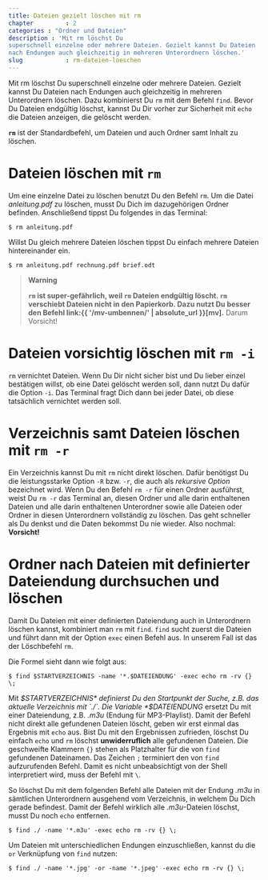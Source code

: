 ```yaml
---
title: Dateien gezielt löschen mit rm
chapter         : 2
categories : "Ordner und Dateien"
description : 'Mit rm löschst Du
superschnell einzelne oder mehrere Dateien. Gezielt kannst Du Dateien
nach Endungen auch gleichzeitig in mehreren Unterordnern löschen.'
slug            : rm-dateien-loeschen
---
```

Mit rm löschst Du superschnell einzelne oder mehrere Dateien. Gezielt
kannst Du Dateien nach Endungen auch gleichzeitig in mehreren
Unterordnern löschen. Dazu kombinierst Du `rm` mit dem Befehl `find`.
Bevor Du Dateien endgültig löschst, kannst Du Dir vorher zur Sicherheit
mit `echo` die Dateien anzeigen, die gelöscht werden.
<!--more-->

**`rm`** ist der Standardbefehl, um Dateien und auch Ordner samt Inhalt
zu löschen.

# Dateien löschen mit `rm`

Um eine einzelne Datei zu löschen benutzt Du den Befehl `rm`. Um die
Datei *anleitung.pdf* zu löschen, musst Du Dich im dazugehörigen Ordner
befinden. Anschließend tippst Du folgendes in das Terminal:

    $ rm anleitung.pdf

Willst Du gleich mehrere Dateien löschen tippst Du einfach mehrere
Dateien hintereinander ein.

    $ rm anleitung.pdf rechnung.pdf brief.odt

> **Warning**
> 
> **`rm` ist super-gefährlich, weil `rm` Dateien endgültig löscht. `rm`
> verschiebt Dateien nicht in den Papierkorb. Dazu nutzt Du besser den
> Befehl link:{{ '/mv-umbennen/' | absolute\_url }}\[mv\].** Darum
> Vorsicht\!

# Dateien vorsichtig löschen mit `rm -i`

`rm` vernichtet Dateien. Wenn Du Dir nicht sicher bist und Du lieber
einzel bestätigen willst, ob eine Datei gelöscht werden soll, dann nutzt
Du dafür die Option `-i`. Das Terminal fragt Dich dann bei jeder Datei,
ob diese tatsächlich vernichtet werden soll.

# Verzeichnis samt Dateien löschen mit `rm -r`

Ein Verzeichnis kannst Du mit `rm` nicht direkt löschen. Dafür benötigst
Du die leistungsstarke Option `-R` bzw. `-r`, die auch als *rekursive
Option* bezeichnet wird. Wenn Du den Befehl `rm -r` für einen Ordner
ausführst, weist Du `rm -r` das Terminal an, diesen Ordner und alle
darin enthaltenen Dateien und alle darin enthaltenen Unterordner sowie
alle Dateien oder Ordner in diesen Unterordnern vollständig zu löschen.
Das geht schneller als Du denkst und die Daten bekommst Du nie wieder.
Also nochmal:
**Vorsicht\!**

# Ordner nach Dateien mit definierter Dateiendung durchsuchen und löschen

Damit Du Dateien mit einer definierten Dateiendung auch in Unterordnern
löschen kannst, kombiniert man `rm` mit `find`. `find` sucht zuerst die
Dateien und führt dann mit der Option `exec` einen Befehl aus. In
unserem Fall ist das der Löschbefehl `rm`.

Die Formel sieht dann wie folgt
    aus:

    $ find $STARTVERZEICHNIS -name '*.$DATEIENDUNG' -exec echo rm -rv {} \;

Mit *$STARTVERZEICHNIS* definierst Du den Startpunkt der Suche, z.B. das
aktuelle Verzeichnis mit `./`. Die Variable *$DATEIENDUNG* ersetzt Du
mit einer Dateiendung, z.B. *.m3u* (Endung für MP3-Playlist). Damit der
Befehl nicht direkt alle gefundenen Dateien löscht, geben wir erst
einmal das Ergebnis mit `echo` aus. Bist Du mit den Ergebnissen
zufrieden, löschst Du einfach `echo` und `rm` löschst **unwiderruflich**
alle gefundenen Dateien. Die geschweifte Klammern `{}` stehen als
Platzhalter für die von `find` gefundenen Dateinamen. Das Zeichen `;`
terminiert den von `find` aufzurufenden Befehl. Damit es nicht
unbeabsichtigt von der Shell interpretiert wird, muss der Befehl mit
`\`.

So löschst Du mit dem folgenden Befehl alle Dateien mit der Endung
*.m3u* in sämtlichen Unterordnern ausgehend vom Verzeichnis, in welchem
Du Dich gerade befindest. Damit der Befehl wirklich alle *.m3u*-Dateien
löschst, musst Du noch `echo` entfernen.

    $ find ./ -name '*.m3u' -exec echo rm -rv {} \;

Um Dateien mit unterschiedlichen Endungen einzuschließen, kannst du die
`or` Verknüpfung von `find` nutzen:

    $ find ./ -name '*.jpg' -or -name '*.jpeg' -exec echo rm -rv {} \;
